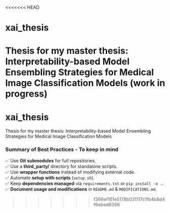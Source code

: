 <<<<<<< HEAD
# xai_thesis
Thesis for my master thesis: Interpretability-based Model Ensembling Strategies for Medical Image Classification Models (work in progress)
=======
# xai_thesis
Thesis for my master thesis: Interpretability-based Model Ensembling Strategies for Medical Image Classification Models

### **Summary of Best Practices - To keep in mind**
✅ Use **Git submodules** for full repositories.  
✅ Use a **third_party/** directory for standalone scripts.  
✅ Use **wrapper functions** instead of modifying external code.  
✅ Automate **setup with scripts** (`setup.sh`).  
✅ Keep **dependencies managed** via `requirements.txt` or `pip install -e .`.  
✅ **Document usage and modifications** in `README.md` & `MODIFICATIONS.md`. 
>>>>>>> f366ef161e5178b031117c1fb4b8d4f6ebed8398
